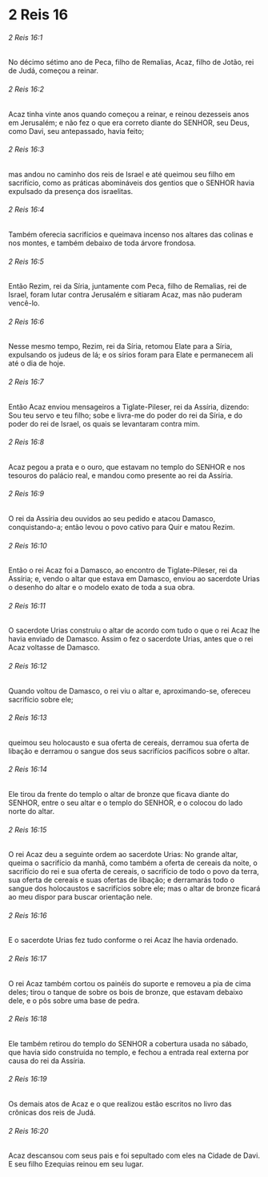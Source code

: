 # 2 Reis 16

###### 2 Reis 16:1

No décimo sétimo ano de Peca, filho de Remalias, Acaz, filho de Jotão, rei de Judá, começou a reinar.

###### 2 Reis 16:2

Acaz tinha vinte anos quando começou a reinar, e reinou dezesseis anos em Jerusalém; e não fez o que era correto diante do SENHOR, seu Deus, como Davi, seu antepassado, havia feito;

###### 2 Reis 16:3

mas andou no caminho dos reis de Israel e até queimou seu filho em sacrifício, como as práticas abomináveis dos gentios que o SENHOR havia expulsado da presença dos israelitas.

###### 2 Reis 16:4

Também oferecia sacrifícios e queimava incenso nos altares das colinas e nos montes, e também debaixo de toda árvore frondosa.

###### 2 Reis 16:5

Então Rezim, rei da Síria, juntamente com Peca, filho de Remalias, rei de Israel, foram lutar contra Jerusalém e sitiaram Acaz, mas não puderam vencê-lo.

###### 2 Reis 16:6

Nesse mesmo tempo, Rezim, rei da Síria, retomou Elate para a Síria, expulsando os judeus de lá; e os sírios foram para Elate e permanecem ali até o dia de hoje.

###### 2 Reis 16:7

Então Acaz enviou mensageiros a Tiglate-Pileser, rei da Assíria, dizendo: Sou teu servo e teu filho; sobe e livra-me do poder do rei da Síria, e do poder do rei de Israel, os quais se levantaram contra mim.

###### 2 Reis 16:8

Acaz pegou a prata e o ouro, que estavam no templo do SENHOR e nos tesouros do palácio real, e mandou como presente ao rei da Assíria.

###### 2 Reis 16:9

O rei da Assíria deu ouvidos ao seu pedido e atacou Damasco, conquistando-a; então levou o povo cativo para Quir e matou Rezim.

###### 2 Reis 16:10

Então o rei Acaz foi a Damasco, ao encontro de Tiglate-Pileser, rei da Assíria; e, vendo o altar que estava em Damasco, enviou ao sacerdote Urias o desenho do altar e o modelo exato de toda a sua obra.

###### 2 Reis 16:11

O sacerdote Urias construiu o altar de acordo com tudo o que o rei Acaz lhe havia enviado de Damasco. Assim o fez o sacerdote Urias, antes que o rei Acaz voltasse de Damasco.

###### 2 Reis 16:12

Quando voltou de Damasco, o rei viu o altar e, aproximando-se, ofereceu sacrifício sobre ele;

###### 2 Reis 16:13

queimou seu holocausto e sua oferta de cereais, derramou sua oferta de libação e derramou o sangue dos seus sacrifícios pacíficos sobre o altar.

###### 2 Reis 16:14

Ele tirou da frente do templo o altar de bronze que ficava diante do SENHOR, entre o seu altar e o templo do SENHOR, e o colocou do lado norte do altar.

###### 2 Reis 16:15

O rei Acaz deu a seguinte ordem ao sacerdote Urias: No grande altar, queima o sacrifício da manhã, como também a oferta de cereais da noite, o sacrifício do rei e sua oferta de cereais, o sacrifício de todo o povo da terra, sua oferta de cereais e suas ofertas de libação; e derramarás todo o sangue dos holocaustos e sacrifícios sobre ele; mas o altar de bronze ficará ao meu dispor para buscar orientação nele.

###### 2 Reis 16:16

E o sacerdote Urias fez tudo conforme o rei Acaz lhe havia ordenado.

###### 2 Reis 16:17

O rei Acaz também cortou os painéis do suporte e removeu a pia de cima deles; tirou o tanque de sobre os bois de bronze, que estavam debaixo dele, e o pôs sobre uma base de pedra.

###### 2 Reis 16:18

Ele também retirou do templo do SENHOR a cobertura usada no sábado, que havia sido construída no templo, e fechou a entrada real externa por causa do rei da Assíria.

###### 2 Reis 16:19

Os demais atos de Acaz e o que realizou estão escritos no livro das crônicas dos reis de Judá.

###### 2 Reis 16:20

Acaz descansou com seus pais e foi sepultado com eles na Cidade de Davi. E seu filho Ezequias reinou em seu lugar.

